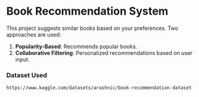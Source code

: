 # Book Recommendation System

This project suggests similar books based on your preferences. Two approaches are used:

1. **Popularity-Based**: Recommends popular books.
2. **Collaborative Filtering**: Personalized recommendations based on user input.

### Dataset Used 
```
https://www.kaggle.com/datasets/arashnic/book-recommendation-dataset
```
